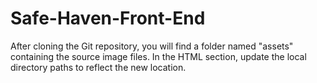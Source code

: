 # Safe-Haven-Front-End

After cloning the Git repository, you will find a folder named "assets" containing the source image files. In the HTML section, update the local directory paths to reflect the new location.
